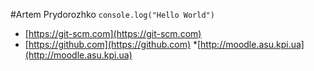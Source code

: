 #Artem Prydorozhko
	`console.log("Hello World")`
* [https://git-scm.com](https://git-scm.com)
* [https://github.com](https://github.com)
*[http://moodle.asu.kpi.ua](http://moodle.asu.kpi.ua)